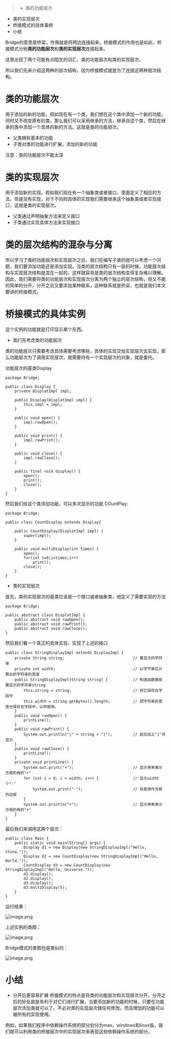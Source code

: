 > * 类的功能层次
* 类的实现层次
* 桥接模式的具体事例
* 小结

Bridge的意思是桥梁，作用就是将两边连接起来。桥接模式的作用也是如此，桥接模式分别**类的功能层次**和**类的实现层次**连接起来。

这里出现了两个可能有点陌生的词汇，类的功能层次和类的实现层次。

所以我们先来介绍这两种的层次结构，因为桥接模式就是为了连接这两种层次结构。

# 类的功能层次
用于添加的新的功能，假如现在有一个类，我们想在这个类中添加一个新的功能，同时又不改变原有的类，那么我们可以采用继承的方法，继承自这个类，然后在继承的类中添加一个具体的新的方法。这就是类的功能层次。

* 父类拥有基本的功能
* 子类对类的功能进行扩展，添加的新的功能

注意：类的功能层次不能太深

# 类的实现层次
用于添加新的实现。假如我们现在有一个抽象类或者接口，里面定义了相应的方法，但是没有实现，对于不同的具体的实现我们需要继承这个抽象类或者实现接口，这就是类的实现层次。

* 父类通过声明抽象方法来定义接口
* 子类通过实现具体方法来实现接口

# 类的层次结构的混杂与分离
所以学习了类的功能层次和实现层次之后，我们在编写子类的就可以考虑一个问题，我们要添加功能还是添加实现。当类的层次结构只有一层的时候，功能层次结构与实现层次结构是混在一起的，这样就容易是类的层次结构变得复杂难以理解。
因此，我们需要将类的功能层次和实现层次分离为两个独立的层次结构，但又不能的简单的分开，分开之后又要添加某种联系，这种联系就是桥梁，也就是我们本文要讲的桥接模式。

# 桥接模式的具体实例
这个实例的功能就是打印显示某个东西。

* 我们先考虑类的功能层次

类的功能层次只需要考虑具体需要考虑哪些，具体的实现交给实现层次去实现，那么功能层次为了调用实现层次，就需要持有一个实现层次的对象，就是委托。

功能层次的基类Display
```
package Bridge;

public class Display {
	private DisplatImpl impl;
	
	public Display(DisplatImpl impl) {
		this.impl = impl;
	}
	
	public void open() {
		impl.rawOpen();
	}
	
	public void print() {
		impl.rawPrint();
	}
	
	public void close() {
		impl.rawClose();
	}
	
	public final void display() {
		open();
		print();
		close();
	}
}
```

然后我们给这个类添加功能，可以多次显示的功能
COuntPlay:
```
package Bridge;

public class CountDisplay extends Display{

	public CountDisplay(DisplatImpl impl) {
		super(impl);
	}
	
	public void multiDisplay(int times) {
		open();
		for(int i=0;i<times;i++)
			print();
		close();
	}
}

```

* 类的实现层次

首先，类的实现层次的基类应该是一个接口或者抽象类，他定义了需要实现的方法
```
package Bridge;

public abstract class DisplatImpl {
	public abstract void rawOpen();
	public abstract void rawPrint();
	public abstract void rawClose();
}
```

然后我们看一个真正的具体实现，实现了上述的接口
```
public class StringDisplayImpl extends DisplayImpl {
    private String string;                              // 要显示的字符串
    private int width;                                  // 以字节单位计算出的字符串的宽度
    public StringDisplayImpl(String string) {           // 构造函数接收要显示的字符串string
        this.string = string;                           // 将它保存在字段中
        this.width = string.getBytes().length;          // 把字符串的宽度也保存在字段中，以供使用。
    }
    public void rawOpen() {
        printLine();
    }
    public void rawPrint() {
        System.out.println("|" + string + "|");         // 前后加上"|"并显示
    }
    public void rawClose() {
        printLine();
    }
    private void printLine() {
        System.out.print("+");                          // 显示用来表示方框的角的"+"
        for (int i = 0; i < width; i++) {               // 显示width个"-"
            System.out.print("-");                      // 将其用作方框的边框
        }
        System.out.println("+");                        // 显示用来表示方框的角的"+"
    }
}
```

最后我们来调用这两个层次：
```
public class Main {
    public static void main(String[] args) {
        Display d1 = new Display(new StringDisplayImpl("Hello, China."));
        Display d2 = new CountDisplay(new StringDisplayImpl("Hello, World."));
        CountDisplay d3 = new CountDisplay(new StringDisplayImpl("Hello, Universe."));
        d1.display();
        d2.display();
        d3.display();
        d3.multiDisplay(5);
    }
}
```

运行结果：

![image.png](http://upload-images.jianshu.io/upload_images/1234352-10837c15ff603da8.png?imageMogr2/auto-orient/strip%7CimageView2/2/w/1240)

上述实例的类图：

![image.png](http://upload-images.jianshu.io/upload_images/1234352-22d6130b3a418ba0.png?imageMogr2/auto-orient/strip%7CimageView2/2/w/1240)

Bridge模式的类图也是类似的：


![image.png](http://upload-images.jianshu.io/upload_images/1234352-3139c3b3f60223a5.png?imageMogr2/auto-orient/strip%7CimageView2/2/w/1240)

# 小结
* 分开后更容易扩展
桥接模式的特点是将类的功能层次和实现层次分开。分开之后的好处就是有利于对它们进行扩展，当要添加新的功能的时候，只要在功能层次添加类就可以了。不必对类的实现层次做任何修改。而且增加的功能可以被所有的实现使用。

例如，如果我们程序中依赖操作系统的部分划分为max，windows和linux版，我们就可以利用类的桥接层次中的实现层次来表现这些依赖操作系统的部分。
